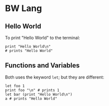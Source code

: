 # BW Lang
## Hello World
To print "Hello World" to the terminal:
```
print "Hello World\n"
# prints "Hello World"
```
## Functions and Variables
Both uses the keyword `let`; but they are different:
```
let foo 1
print foo "\n" # prints 1
let bar (print "Hello World\n")
a # prints "Hello World"
```
